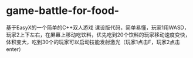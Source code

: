 # game-battle-for-food-
基于EasyX的一个简单的C++双人游戏
课设版代码，简单易懂，玩家1用WASD，玩家2上下左右，在屏幕上移动吃饮料，优先吃到20个饮料的玩家移动速度变快，体积变大，吃到30个的玩家可以启动技能发射激光（玩家1点击F，玩家2点击enter）

